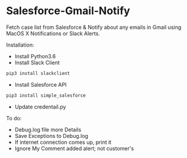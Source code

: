# Salesforce-Gmail-Notify
Fetch case list from Salesforce &amp; Notify about any emails in Gmail using MacOS X Notifications or Slack Alerts.

Installation:

 - Install Python3.6
 - Install Slack Client
```sh
pip3 install slackclient
```
 - Install Salesforce API
```sh
pip3 install simple_salesforce
```
 - Update credentail.py

To do:
 - Debug.log file more Details
 - Save Exceptions to Debug.log
 - If internet connection comes up, print it
 - Ignore My Comment added alert; not customer's
